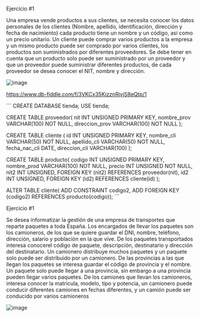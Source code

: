 Ejercicio #1

Una empresa vende productos a sus clientes, se necesita conocer los datos personales de los clientes (Nombre, apellido, identificación, dirección y fecha de nacimiento) cada producto tiene un nombre y un código, así como un  precio unitario. Un cliente puede comprar varios productos a la empresa y un mismo producto puede ser comprado por varios clientes, los productos son suministrados por diferentes proveedores. Se debe tener en cuenta que un producto solo puede ser suministrado por un proveedor y que un proveedor puede suministrar diferentes productos, de cada proveedor se desea conocer el NIT, nombre y dirección. 

![image](https://user-images.githubusercontent.com/20374059/199291335-ae4a6ac4-ab48-4885-9d04-5459dc8d5943.png)

https://www.db-fiddle.com/f/3VKCx35KizznRjvjS8eQtp/1

´´´
CREATE DATABASE tienda;
USE tienda;

CREATE TABLE proveedor(
  nit INT UNSIGNED PRIMARY KEY,
  nombre_prov VARCHAR(100) NOT NULL,
  direccion_prov VARCHAR(100) NOT NULL
);

CREATE TABLE cliente (
  id INT UNSIGNED PRIMARY KEY,
  nombre_cli VARCHAR(50) NOT NULL,
  apellido_cli VARCHAR(50) NOT NULL,
  fecha_nac_cli DATE,
  direccion_cli VARCHAR(100)
);

CREATE TABLE producto(
  codigo INT UNSIGNED PRIMARY KEY,
  nombre_prod VARCHAR(100) NOT NULL,
  precio INT UNSIGNED NOT NULL,
  nit2 INT UNSIGNED,
  FOREIGN KEY (nit2) REFERENCES proveedor(nit),
  id2 INT UNSIGNED,
  FOREIGN KEY (id2) REFERENCES cliente(id)
);

ALTER TABLE cliente(
  ADD CONSTRAINT codigo2,
  ADD FOREIGN KEY (codigo2) REFERENCES producto(codigo));
´´´

Ejercicio #1

Se desea informatizar la gestión de una empresa de transportes que reparte paquetes  a toda España. Los encargados de llevar los paquetes son los camioneros, de los que se quiere guardar el DNI, nombre, teléfono, dirección, salario y población en la que vive. De los paquetes transportados interesa conocerel código de paquete, descripción, destinatario y dirección del destinatario. Un camionero distribuye muchos paquetes y un paquete solo puede ser distribuido por un camionero. De las provincias a las que llegan los paquetes se interesa guardar el código de provincia y el nombre. Un paquete solo puede llegar a una provincia, sin embargo a una provincia pueden llegar varios paquetes. De los camiones que llevan los camioneros, interesa conocer la matricula, modelo, tipo y potencia, un camionero puede conducir diferentes camiones en fechas diferentes, y un camión puede ser conducido por varios camioneros

![image](https://user-images.githubusercontent.com/20374059/199775966-519cadc5-c635-4617-bbc9-b3f559017409.png)

